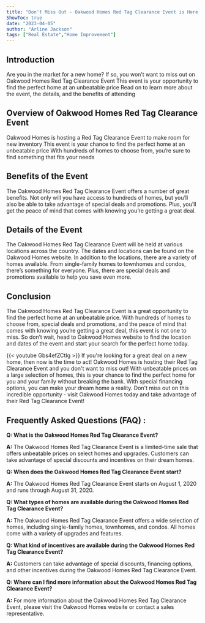 ```yaml
---
title: "Don't Miss Out - Oakwood Homes Red Tag Clearance Event is Here!"
ShowToc: true 
date: "2023-04-05"
author: "Arline Jackson" 
tags: ["Real Estate","Home Improvement"]
---
```

## Introduction
Are you in the market for a new home? If so, you won’t want to miss out on Oakwood Homes Red Tag Clearance Event This event is your opportunity to find the perfect home at an unbeatable price Read on to learn more about the event, the details, and the benefits of attending 

## Overview of Oakwood Homes Red Tag Clearance Event
Oakwood Homes is hosting a Red Tag Clearance Event to make room for new inventory This event is your chance to find the perfect home at an unbeatable price With hundreds of homes to choose from, you’re sure to find something that fits your needs 

## Benefits of the Event
The Oakwood Homes Red Tag Clearance Event offers a number of great benefits. Not only will you have access to hundreds of homes, but you’ll also be able to take advantage of special deals and promotions. Plus, you’ll get the peace of mind that comes with knowing you’re getting a great deal. 

## Details of the Event
The Oakwood Homes Red Tag Clearance Event will be held at various locations across the country. The dates and locations can be found on the Oakwood Homes website. In addition to the locations, there are a variety of homes available. From single-family homes to townhomes and condos, there’s something for everyone. Plus, there are special deals and promotions available to help you save even more. 

## Conclusion
The Oakwood Homes Red Tag Clearance Event is a great opportunity to find the perfect home at an unbeatable price. With hundreds of homes to choose from, special deals and promotions, and the peace of mind that comes with knowing you’re getting a great deal, this event is not one to miss. So don’t wait, head to Oakwood Homes website to find the location and dates of the event and start your search for the perfect home today.

{{< youtube Gbs4efZCtIg >}} 
If you're looking for a great deal on a new home, then now is the time to act! Oakwood Homes is hosting their Red Tag Clearance Event and you don't want to miss out! With unbeatable prices on a large selection of homes, this is your chance to find the perfect home for you and your family without breaking the bank. With special financing options, you can make your dream home a reality. Don't miss out on this incredible opportunity - visit Oakwood Homes today and take advantage of their Red Tag Clearance Event!

## Frequently Asked Questions (FAQ) :
**Q: What is the Oakwood Homes Red Tag Clearance Event?**

**A:** The Oakwood Homes Red Tag Clearance Event is a limited-time sale that offers unbeatable prices on select homes and upgrades. Customers can take advantage of special discounts and incentives on their dream homes.

**Q: When does the Oakwood Homes Red Tag Clearance Event start?**

**A:** The Oakwood Homes Red Tag Clearance Event starts on August 1, 2020 and runs through August 31, 2020.

**Q: What types of homes are available during the Oakwood Homes Red Tag Clearance Event?**

**A:** The Oakwood Homes Red Tag Clearance Event offers a wide selection of homes, including single-family homes, townhomes, and condos. All homes come with a variety of upgrades and features.

**Q: What kind of incentives are available during the Oakwood Homes Red Tag Clearance Event?**

**A:** Customers can take advantage of special discounts, financing options, and other incentives during the Oakwood Homes Red Tag Clearance Event.

**Q: Where can I find more information about the Oakwood Homes Red Tag Clearance Event?**

**A:** For more information about the Oakwood Homes Red Tag Clearance Event, please visit the Oakwood Homes website or contact a sales representative.



